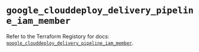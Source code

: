 # `google_clouddeploy_delivery_pipeline_iam_member`

Refer to the Terraform Registory for docs: [`google_clouddeploy_delivery_pipeline_iam_member`](https://registry.terraform.io/providers/hashicorp/google-beta/5.29.0/docs/resources/google_clouddeploy_delivery_pipeline_iam_member).
